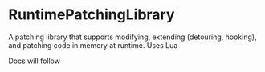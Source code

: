 # RuntimePatchingLibrary
A patching library that supports modifying, extending (detouring, hooking), and patching code in memory at runtime. Uses Lua

Docs will follow

